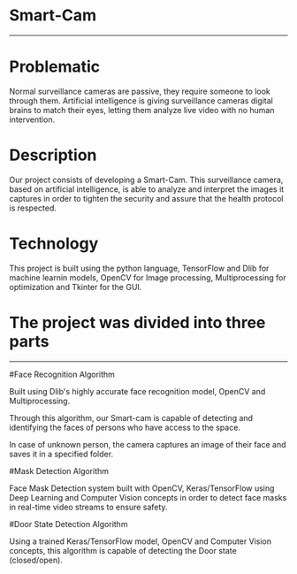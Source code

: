 # Smart-Cam
**********************************
# Problematic
Normal surveillance cameras are passive, they require someone to look through them. Artificial intelligence is giving surveillance cameras digital brains to match their eyes, letting them analyze live video with no human intervention.
# Description
Our project consists of developing a Smart-Cam. This surveillance camera, based on artificial intelligence, is able to analyze and interpret the images it captures in order to tighten the security and assure that the health protocol is respected.
# Technology
This project is built using the python language, TensorFlow and Dlib for machine learnin models, OpenCV for Image  processing, Multiprocessing for optimization and Tkinter for the GUI.

# The project was divided into three parts
****************************************

#Face Recognition Algorithm


Built using Dlib's highly accurate face recognition model, OpenCV and Multiprocessing.

Through this algorithm, our Smart-cam is capable of detecting and  identifying the faces of persons who have access to the space.

In case of unknown person, the camera captures an image of their face and saves it in a specified folder.

#Mask Detection Algorithm

Face Mask Detection system built with OpenCV, Keras/TensorFlow using Deep Learning and Computer Vision concepts in order to detect face masks in real-time video streams to ensure safety.

#Door State Detection Algorithm

Using a trained Keras/TensorFlow model, OpenCV and Computer Vision concepts,
this algorithm is capable of detecting the Door state (closed/open).
